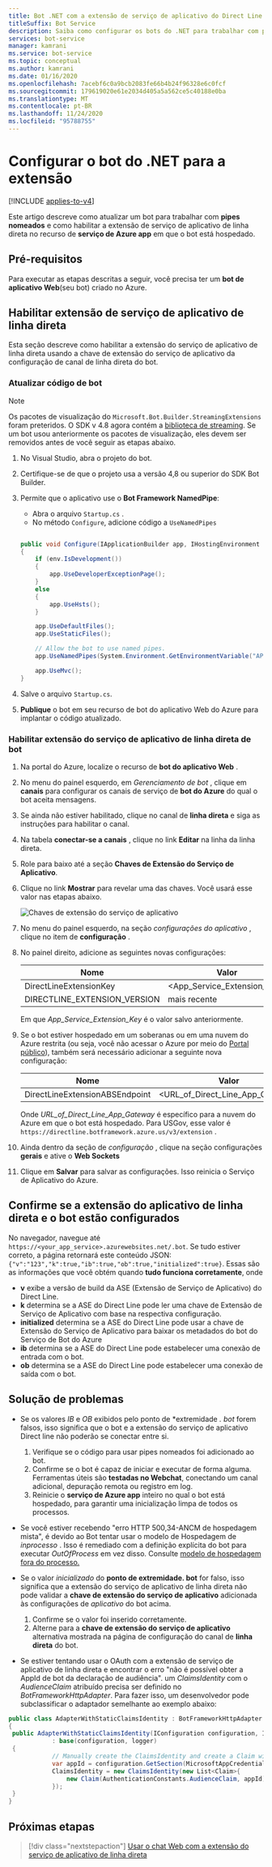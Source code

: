 ```yaml
---
title: Bot .NET com a extensão de serviço de aplicativo do Direct Line
titleSuffix: Bot Service
description: Saiba como configurar os bots do .NET para trabalhar com pipes nomeados. Consulte Como habilitar extensões de serviço de aplicativo de linha direta e como configurar bots para usar as extensões.
services: bot-service
manager: kamrani
ms.service: bot-service
ms.topic: conceptual
ms.author: kamrani
ms.date: 01/16/2020
ms.openlocfilehash: 7acebf6c0a9bcb2083fe66b4b24f96328e6c0fcf
ms.sourcegitcommit: 179619020e61e2034d405a5a562ce5c40188e0ba
ms.translationtype: MT
ms.contentlocale: pt-BR
ms.lasthandoff: 11/24/2020
ms.locfileid: "95788755"
---
```

# <a name="configure-net-bot-for-extension"></a>Configurar o bot do .NET para a extensão

[!INCLUDE [applies-to-v4](includes/applies-to-v4-current.md)]

Este artigo descreve como atualizar um bot para trabalhar com **pipes nomeados** e como habilitar a extensão de serviço de aplicativo de linha direta no recurso de **serviço de Azure app** em que o bot está hospedado.

## <a name="prerequisites"></a>Pré-requisitos

Para executar as etapas descritas a seguir, você precisa ter um **bot de aplicativo Web**(seu bot) criado no Azure.

## <a name="enable-direct-line-app-service-extension"></a>Habilitar extensão de serviço de aplicativo de linha direta

Esta seção descreve como habilitar a extensão do serviço de aplicativo de linha direta usando a chave de extensão do serviço de aplicativo da configuração de canal de linha direta do bot.

### <a name="update-bot-code"></a>Atualizar código de bot

> [!NOTE]
> Os pacotes de visualização do `Microsoft.Bot.Builder.StreamingExtensions` foram preteridos. O SDK v 4.8 agora contém a [biblioteca de streaming](https://github.com/microsoft/botbuilder-dotnet/tree/master/libraries/Microsoft.Bot.Builder/Streaming). Se um bot usou anteriormente os pacotes de visualização, eles devem ser removidos antes de você seguir as etapas abaixo.

1. No Visual Studio, abra o projeto do bot.
1. Certifique-se de que o projeto usa a versão 4,8 ou superior do SDK Bot Builder.
1. Permite que o aplicativo use o **Bot Framework NamedPipe**:
    - Abra o arquivo `Startup.cs` .
    - No método ``Configure``, adicione código a ``UseNamedPipes``

    ```csharp

    public void Configure(IApplicationBuilder app, IHostingEnvironment env)
    {
        if (env.IsDevelopment())
        {
            app.UseDeveloperExceptionPage();
        }
        else
        {
            app.UseHsts();
        }

        app.UseDefaultFiles();
        app.UseStaticFiles();

        // Allow the bot to use named pipes.
        app.UseNamedPipes(System.Environment.GetEnvironmentVariable("APPSETTING_WEBSITE_SITE_NAME") + ".directline");

        app.UseMvc();
    }
    ```

1. Salve o arquivo `Startup.cs`.

1. **Publique** o bot em seu recurso de bot do aplicativo Web do Azure para implantar o código atualizado.

### <a name="enable-bot-direct-line-app-service-extension"></a>Habilitar extensão do serviço de aplicativo de linha direta de bot

1. Na portal do Azure, localize o recurso de **bot do aplicativo Web** .
1. No menu do painel esquerdo, em *Gerenciamento de bot* , clique em **canais** para configurar os canais de serviço de **bot do Azure** do qual o bot aceita mensagens.
1. Se ainda não estiver habilitado, clique no canal de **linha direta** e siga as instruções para habilitar o canal.
1. Na tabela **conectar-se a canais** , clique no link **Editar** na linha da linha direta.
1. Role para baixo até a seção **Chaves de Extensão do Serviço de Aplicativo**.
1. Clique no link **Mostrar** para revelar uma das chaves. Você usará esse valor nas etapas abaixo.

    ![Chaves de extensão do serviço de aplicativo](./media/channels/direct-line-extension-extension-keys.png)

1. No menu do painel esquerdo, na seção *configurações do aplicativo* , clique no item de **configuração** .
1. No painel direito, adicione as seguintes novas configurações:

    |Nome|Valor|
    |---|---|
    |DirectLineExtensionKey|<App_Service_Extension_Key>|
    |DIRECTLINE_EXTENSION_VERSION|mais recente|

    Em que *App_Service_Extension_Key* é o valor salvo anteriormente.

1. Se o bot estiver hospedado em um soberanas ou em uma nuvem do Azure restrita (ou seja, você não acessar o Azure por meio do [Portal público](https://portal.azure.com)), também será necessário adicionar a seguinte nova configuração:

    |Nome|Valor|
    |---|---|
    |DirectLineExtensionABSEndpoint|<URL_of_Direct_Line_App_Gateway>|

    Onde *URL_of_Direct_Line_App_Gateway* é específico para a nuvem do Azure em que o bot está hospedado. Para USGov, esse valor é `https://directline.botframework.azure.us/v3/extension` .

1. Ainda dentro da seção de *configuração* , clique na seção configurações **gerais** e ative o **Web Sockets**
1. Clique em **Salvar** para salvar as configurações. Isso reinicia o Serviço de Aplicativo do Azure.

## <a name="confirm-direct-line-app-extension-and-the-bot-are-configured"></a>Confirme se a extensão do aplicativo de linha direta e o bot estão configurados

No navegador, navegue até `https://<your_app_service>.azurewebsites.net/.bot`.
Se tudo estiver correto, a página retornará este conteúdo JSON: `{"v":"123","k":true,"ib":true,"ob":true,"initialized":true}`. Essas são as informações que você obtém quando **tudo funciona corretamente**, onde

- **v** exibe a versão de build da ASE (Extensão de Serviço de Aplicativo) do Direct Line.
- **k** determina se a ASE do Direct Line pode ler uma chave de Extensão de Serviço de Aplicativo com base na respectiva configuração.
- **initialized** determina se a ASE do Direct Line pode usar a chave de Extensão do Serviço de Aplicativo para baixar os metadados do bot do Serviço de Bot do Azure
- **ib** determina se a ASE do Direct Line pode estabelecer uma conexão de entrada com o bot.
- **ob** determina se a ASE do Direct Line pode estabelecer uma conexão de saída com o bot.

## <a name="troubleshooting"></a>Solução de problemas

- Se os valores *IB* e *OB* exibidos pelo ponto de *extremidade *. bot* forem falsos, isso significa que o bot e a extensão do serviço de aplicativo Direct line não poderão se conectar entre si.
    1. Verifique se o código para usar pipes nomeados foi adicionado ao bot.
    1. Confirme se o bot é capaz de iniciar e executar de forma alguma. Ferramentas úteis são **testadas no Webchat**, conectando um canal adicional, depuração remota ou registro em log.
    1. Reinicie o **serviço de Azure app** inteiro no qual o bot está hospedado, para garantir uma inicialização limpa de todos os processos.

- Se você estiver recebendo "erro HTTP 500,34-ANCM de hospedagem mista", é devido ao Bot tentar usar o modelo de Hospedagem de *inprocesso* . Isso é remediado com a definição explícita do bot para executar *OutOfProcess* em vez disso. Consulte [modelo de hospedagem fora do processo.](https://docs.microsoft.com/aspnet/core/host-and-deploy/aspnet-core-module?view=aspnetcore-3.1&preserve-view=true#out-of-process-hosting-model)

- Se o valor *inicializado* do **ponto de extremidade. bot** for falso, isso significa que a extensão do serviço de aplicativo de linha direta não pode validar a **chave de extensão do serviço de aplicativo** adicionada às configurações de *aplicativo* do bot acima.
    1. Confirme se o valor foi inserido corretamente.
    1. Alterne para a **chave de extensão do serviço de aplicativo** alternativa mostrada na página de configuração do canal de **linha direta** do bot.
    
- Se estiver tentando usar o OAuth com a extensão de serviço de aplicativo de linha direta e encontrar o erro "não é possível obter a AppId de bot da declaração de audiência". um *ClaimsIdentity* com o *AudienceClaim* atribuído precisa ser definido no *BotFrameworkHttpAdapter*. Para fazer isso, um desenvolvedor pode subclassificar o adaptador semelhante ao exemplo abaixo:

```csharp
public class AdapterWithStaticClaimsIdentity : BotFrameworkHttpAdapter
{
 public AdapterWithStaticClaimsIdentity(IConfiguration configuration, ILogger<BotFrameworkHttpAdapter> logger, ConversationState conversationState = null)
            : base(configuration, logger)
 {
            // Manually create the ClaimsIdentity and create a Claim with a valid AudienceClaim and the AppID for a bot using the Direct Line App Service Extension.
            var appId = configuration.GetSection(MicrosoftAppCredentials.MicrosoftAppIdKey)?.Value;
            ClaimsIdentity = new ClaimsIdentity(new List<Claim>{
                new Claim(AuthenticationConstants.AudienceClaim, appId)
            });
 }
}
```

## <a name="next-steps"></a>Próximas etapas

> [!div class="nextstepaction"]
> [Usar o chat Web com a extensão do serviço de aplicativo de linha direta](./bot-service-channel-directline-extension-webchat-client.md)
